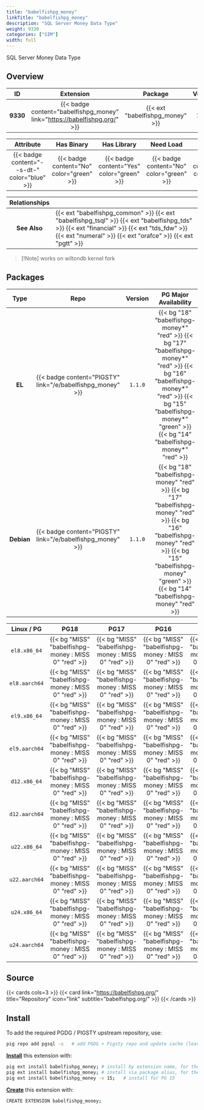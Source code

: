 ```yaml
---
title: "babelfishpg_money"
linkTitle: "babelfishpg_money"
description: "SQL Server Money Data Type"
weight: 9330
categories: ["SIM"]
width: full
---
```


SQL Server Money Data Type


## Overview

|    ID    | Extension |  Package   | Version |        Category        |           License            |       Language       |
|:--------:|:---------:|:----------:|:-------:|:----------------------:|:----------------------------:|:--------------------:|
| **9330** | {{< badge content="babelfishpg_money" link="https://babelfishpg.org/" >}} | {{< ext "babelfishpg_money" >}} | `1.1.0` | {{< category "SIM" >}} | {{< license "Apache-2.0" >}} | {{< language "C" >}} |


|  Attribute | Has Binary | Has Library | Need Load | Has DDL | Relocatable | Trusted |
|:----------:|:----------:|:-----------:|:---------:|:-------:|:-----------:|:-------:|
| {{< badge content="--s-dt-" color="blue" >}} | {{< badge content="No" color="green" >}} | {{< badge content="Yes" color="green" >}} | {{< badge content="No" color="green" >}} | {{< badge content="Yes" color="green" >}} | {{< badge content="no" color="red" >}} | {{< badge content="yes" color="green" >}} |


| **Relationships** |   |
|:-----------------:|:----|
|   **See Also**    | {{< ext "babelfishpg_common" >}} {{< ext "babelfishpg_tsql" >}} {{< ext "babelfishpg_tds" >}} {{< ext "financial" >}} {{< ext "tds_fdw" >}} {{< ext "numeral" >}} {{< ext "orafce" >}} {{< ext "pgtt" >}} |

> [!Note] works on wiltondb kernel fork


## Packages

| Type | Repo | Version | PG Major Availability | Package Pattern | Dependencies |
|:----:|:----:|:-------:|:---------------------:|:----------------|:------------:|
| **EL** | {{< badge content="PIGSTY" link="/e/babelfishpg_money" >}} | `1.1.0` | {{< bg "18" "babelfishpg-money*" "red" >}} {{< bg "17" "babelfishpg-money*" "red" >}} {{< bg "16" "babelfishpg-money*" "red" >}} {{< bg "15" "babelfishpg-money*" "green" >}} {{< bg "14" "babelfishpg-money*" "red" >}} | `babelfishpg-money*` | - |
| **Debian** | {{< badge content="PIGSTY" link="/e/babelfishpg_money" >}} | `1.1.0` | {{< bg "18" "babelfishpg-money" "red" >}} {{< bg "17" "babelfishpg-money" "red" >}} {{< bg "16" "babelfishpg-money" "red" >}} {{< bg "15" "babelfishpg-money" "green" >}} {{< bg "14" "babelfishpg-money" "red" >}} | `babelfishpg-money` | - |


| **Linux** / **PG** |                  **PG18**                   |                  **PG17**                   |                  **PG16**                   |                  **PG15**                   |                  **PG14**                   |
|:------------------:|:-------------------------------------------:|:-------------------------------------------:|:-------------------------------------------:|:-------------------------------------------:|:-------------------------------------------:|
|    `el8.x86_64`    |      {{< bg "MISS" "babelfishpg-money : MISS 0" "red" >}}      |      {{< bg "MISS" "babelfishpg-money : MISS 0" "red" >}}      |      {{< bg "MISS" "babelfishpg-money : MISS 0" "red" >}}      |      {{< bg "MISS" "babelfishpg-money : MISS 0" "red" >}}      |      {{< bg "MISS" "babelfishpg-money : MISS 0" "red" >}}      |
|    `el8.aarch64`    |      {{< bg "MISS" "babelfishpg-money : MISS 0" "red" >}}      |      {{< bg "MISS" "babelfishpg-money : MISS 0" "red" >}}      |      {{< bg "MISS" "babelfishpg-money : MISS 0" "red" >}}      |      {{< bg "MISS" "babelfishpg-money : MISS 0" "red" >}}      |      {{< bg "MISS" "babelfishpg-money : MISS 0" "red" >}}      |
|    `el9.x86_64`    |      {{< bg "MISS" "babelfishpg-money : MISS 0" "red" >}}      |      {{< bg "MISS" "babelfishpg-money : MISS 0" "red" >}}      |      {{< bg "MISS" "babelfishpg-money : MISS 0" "red" >}}      |      {{< bg "MISS" "babelfishpg-money : MISS 0" "red" >}}      |      {{< bg "MISS" "babelfishpg-money : MISS 0" "red" >}}      |
|    `el9.aarch64`    |      {{< bg "MISS" "babelfishpg-money : MISS 0" "red" >}}      |      {{< bg "MISS" "babelfishpg-money : MISS 0" "red" >}}      |      {{< bg "MISS" "babelfishpg-money : MISS 0" "red" >}}      |      {{< bg "MISS" "babelfishpg-money : MISS 0" "red" >}}      |      {{< bg "MISS" "babelfishpg-money : MISS 0" "red" >}}      |
|    `d12.x86_64`    |      {{< bg "MISS" "babelfishpg-money : MISS 0" "red" >}}      |      {{< bg "MISS" "babelfishpg-money : MISS 0" "red" >}}      |      {{< bg "MISS" "babelfishpg-money : MISS 0" "red" >}}      |      {{< bg "MISS" "babelfishpg-money : MISS 0" "red" >}}      |      {{< bg "MISS" "babelfishpg-money : MISS 0" "red" >}}      |
|    `d12.aarch64`    |      {{< bg "MISS" "babelfishpg-money : MISS 0" "red" >}}      |      {{< bg "MISS" "babelfishpg-money : MISS 0" "red" >}}      |      {{< bg "MISS" "babelfishpg-money : MISS 0" "red" >}}      |      {{< bg "MISS" "babelfishpg-money : MISS 0" "red" >}}      |      {{< bg "MISS" "babelfishpg-money : MISS 0" "red" >}}      |
|    `u22.x86_64`    |      {{< bg "MISS" "babelfishpg-money : MISS 0" "red" >}}      |      {{< bg "MISS" "babelfishpg-money : MISS 0" "red" >}}      |      {{< bg "MISS" "babelfishpg-money : MISS 0" "red" >}}      |      {{< bg "MISS" "babelfishpg-money : MISS 0" "red" >}}      |      {{< bg "MISS" "babelfishpg-money : MISS 0" "red" >}}      |
|    `u22.aarch64`    |      {{< bg "MISS" "babelfishpg-money : MISS 0" "red" >}}      |      {{< bg "MISS" "babelfishpg-money : MISS 0" "red" >}}      |      {{< bg "MISS" "babelfishpg-money : MISS 0" "red" >}}      |      {{< bg "MISS" "babelfishpg-money : MISS 0" "red" >}}      |      {{< bg "MISS" "babelfishpg-money : MISS 0" "red" >}}      |
|    `u24.x86_64`    |      {{< bg "MISS" "babelfishpg-money : MISS 0" "red" >}}      |      {{< bg "MISS" "babelfishpg-money : MISS 0" "red" >}}      |      {{< bg "MISS" "babelfishpg-money : MISS 0" "red" >}}      |      {{< bg "MISS" "babelfishpg-money : MISS 0" "red" >}}      |      {{< bg "MISS" "babelfishpg-money : MISS 0" "red" >}}      |
|    `u24.aarch64`    |      {{< bg "MISS" "babelfishpg-money : MISS 0" "red" >}}      |      {{< bg "MISS" "babelfishpg-money : MISS 0" "red" >}}      |      {{< bg "MISS" "babelfishpg-money : MISS 0" "red" >}}      |      {{< bg "MISS" "babelfishpg-money : MISS 0" "red" >}}      |      {{< bg "MISS" "babelfishpg-money : MISS 0" "red" >}}      |


## Source

{{< cards cols=3 >}}
{{< card link="https://babelfishpg.org/" title="Repository" icon="link" subtitle="babelfishpg.org/" >}}
{{< /cards >}}


## Install

To add the required PGDG / PIGSTY upstream repository, use:

```bash
pig repo add pgsql -u   # add PGDG + Pigsty repo and update cache (leave existing repos)
```

[**Install**](https://ext.pgsty.com/usage/install) this extension with:

```bash
pig ext install babelfishpg_money; # install by extension name, for the current active PG version
pig ext install babelfishpg_money; # install via package alias, for the active PG version
pig ext install babelfishpg_money -v 15;   # install for PG 15

```

[**Create**](https://ext.pgsty.com/usage/create) this extension with:

```bash
CREATE EXTENSION babelfishpg_money;
```

